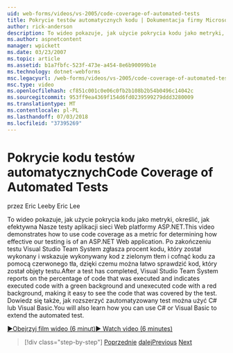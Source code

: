 ```yaml
---
uid: web-forms/videos/vs-2005/code-coverage-of-automated-tests
title: Pokrycie testów automatycznych kodu | Dokumentacja firmy Microsoft
author: rick-anderson
description: To wideo pokazuje, jak użycie pokrycia kodu jako metryki, określić, jak efektywna Nasze testy aplikacji sieci Web platformy ASP.NET. Po zakończeniu testu ma com...
ms.author: aspnetcontent
manager: wpickett
ms.date: 03/23/2007
ms.topic: article
ms.assetid: b1a7fbfc-523f-473e-a454-8e6b90099b1e
ms.technology: dotnet-webforms
msc.legacyurl: /web-forms/videos/vs-2005/code-coverage-of-automated-tests
msc.type: video
ms.openlocfilehash: cf851c001c0e06c0fb2b108b2b54b0496c14042c
ms.sourcegitcommit: 953ff9ea4369f154d6fd0239599279ddd3280009
ms.translationtype: MT
ms.contentlocale: pl-PL
ms.lasthandoff: 07/03/2018
ms.locfileid: "37395269"
---
```

<a name="code-coverage-of-automated-tests"></a><span data-ttu-id="d0d1f-104">Pokrycie kodu testów automatycznych</span><span class="sxs-lookup"><span data-stu-id="d0d1f-104">Code Coverage of Automated Tests</span></span>
====================
<span data-ttu-id="d0d1f-105">przez Eric Lee</span><span class="sxs-lookup"><span data-stu-id="d0d1f-105">by Eric Lee</span></span>

<span data-ttu-id="d0d1f-106">To wideo pokazuje, jak użycie pokrycia kodu jako metryki, określić, jak efektywna Nasze testy aplikacji sieci Web platformy ASP.NET.</span><span class="sxs-lookup"><span data-stu-id="d0d1f-106">This video demonstrates how to use code coverage as a metric for determining how effective our testing is of an ASP.NET Web application.</span></span> <span data-ttu-id="d0d1f-107">Po zakończeniu testu Visual Studio Team System zgłasza procent kodu, który został wykonany i wskazuje wykonywany kod z zielonym tłem i cofnąć kodu za pomocą czerwonego tła, dzięki czemu można łatwo sprawdzić kod, który został objęty testu.</span><span class="sxs-lookup"><span data-stu-id="d0d1f-107">After a test has completed, Visual Studio Team System reports on the percentage of code that was executed and indicates executed code with a green background and unexecuted code with a red background, making it easy to see the code that was covered by the test.</span></span> <span data-ttu-id="d0d1f-108">Dowiedz się także, jak rozszerzyć zautomatyzowany test można użyć C# lub Visual Basic.</span><span class="sxs-lookup"><span data-stu-id="d0d1f-108">You will also learn how you can use C# or Visual Basic to extend the automated test.</span></span>

[<span data-ttu-id="d0d1f-109">&#9654;Obejrzyj film wideo (6 minut)</span><span class="sxs-lookup"><span data-stu-id="d0d1f-109">&#9654; Watch video (6 minutes)</span></span>](https://channel9.msdn.com/Blogs/ASP-NET-Site-Videos/code-coverage-of-automated-tests)

> [!div class="step-by-step"]
> <span data-ttu-id="d0d1f-110">[Poprzednie](measuring-the-business-value-of-ajax.md)
> [dalej](custom-extraction-rules-and-coded-web-tests.md)</span><span class="sxs-lookup"><span data-stu-id="d0d1f-110">[Previous](measuring-the-business-value-of-ajax.md)
[Next](custom-extraction-rules-and-coded-web-tests.md)</span></span>
